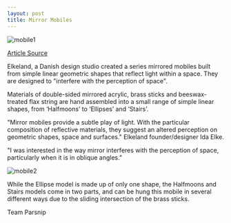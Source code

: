 ```yaml
---
layout: post
title: Mirror Mobiles
---
```


![mobile1]({{site.baseurl}}/images/Mirrormobile1.jpg)

[Article Source](http://www.dezeen.com/2016/01/12/elkeland-mirror-mobiles-simple-reflective-shapes-danish-design-northmodern/)

<p>Elkeland, a Danish design studio created a series mirrored mobiles built from simple linear geometric shapes that reflect light within a space. They are designed to "interfere with the perception of space". </p>

<p>Materials of double-sided mirrored acrylic, brass sticks and beeswax-treated flax string are hand assembled into a small range of simple linear shapes, from ‘Halfmoons’ to ‘Ellipses’ and ‘Stairs’.</p>

<p>"Mirror mobiles provide a subtle play of light. With the particular composition of reflective materials, they suggest an altered perception on geometric shapes, space and surfaces." Elkeland founder/designer Ida Elke. </p>


<p>"I was interested in the way mirror interferes with the perception of space, particularly when it is in oblique angles." </p>


![mobile2]({{site.baseurl}}/images/Mirrormobile2.jpg) 

<p>While the Ellipse model is made up of only one shape, the Halfmoons and Stairs models come in two parts, and can be hung this mobile in several different ways due to the sliding intersection of the brass sticks.
 </p>

<p>Team Parsnip  </p> 
